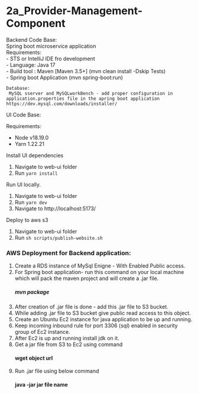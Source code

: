 # 2a_Provider-Management-Component

Backend Code Base:   
Spring boot microservice application    
  Requirements:   
    - STS or IntelliJ  IDE fro development   
    - Language: Java 17   
    - Build tool :  Maven [Maven 3.5+] (mvn clean install -Dskip Tests)   
    - Spring boot Application (mvn spring-boot:run)   

    Database:  
     MySQL sserver and MySQLworkBench - add proper configuration in application.properties file in the apring boot application   
    https://dev.mysql.com/downloads/installer/    

UI Code Base:

Requirements:
 - Node v18.19.0
 - Yarn 1.22.21

Install UI dependencies 

1. Navigate to web-ui folder
2. Run `yarn install`

Run UI locally.

1. Navigate to web-ui folder
2. Run `yarn dev`
3. Navigate to  http://localhost:5173/

Deploy to aws s3
1. Navigate to web-ui folder
2. Run `sh scripts/publish-website.sh`

### AWS Deployment for Backend application:

1. Create a RDS instance of MySql Enigne - With Enabled Public access.
2. For Spring boot application- run this command on your local machine which will 
    pack the maven project and will create a .jar file.
    ##### mvn package
3. After creation of .jar file is done - add this .jar file to S3 bucket.
4. While adding .jar file to S3 bucket give public read access to this object.
5. Create an Ubuntu Ec2 instance for java application to be up and running.
6. Keep incoming inbound rule for port 3306 (sql) enabled in security group of Ec2 instance.
7. After Ec2 is up and running install jdk on it.
8. Get a jar file from S3 to Ec2 using command
   #### wget object url
9. Run .jar file using below command
   #### java -jar jar file name


